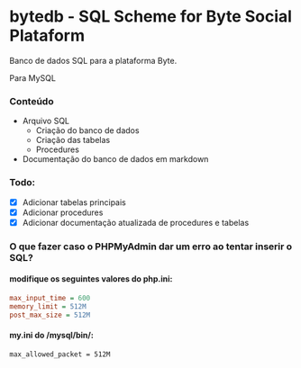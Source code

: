 # bytedb - SQL Scheme for Byte Social Plataform

Banco de dados SQL para a plataforma Byte.

Para MySQL

### Conteúdo

- Arquivo SQL
  - Criação do banco de dados
  - Criação das tabelas
  - Procedures
- Documentação do banco de dados em markdown

### Todo:

- [x] Adicionar tabelas principais
- [x] Adicionar procedures
- [x] Adicionar documentação atualizada de procedures e tabelas

### O que fazer caso o PHPMyAdmin dar um erro ao tentar inserir o SQL?

#### modifique os seguintes valores do php.ini:

```ini
max_input_time = 600
memory_limit = 512M
post_max_size = 512M
```
#### my.ini do /mysql/bin/:
```
max_allowed_packet = 512M
```